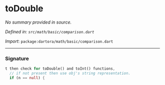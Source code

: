 # toDouble

_No summary provided in source._

_Defined in: `src/math/basic/comparison.dart`_

_Import_: `package:dartora/math/basic/comparison.dart`

---

### Signature

```dart
t then check for toDouble() and toInt() functions,
  // if not present then use obj's string representation.
  if (n == null) {
```
